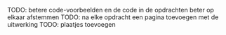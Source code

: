 TODO: betere code-voorbeelden en de code in de opdrachten beter op elkaar afstemmen
TODO: na elke opdracht een pagina toevoegen met de uitwerking
TODO: plaatjes toevoegen

